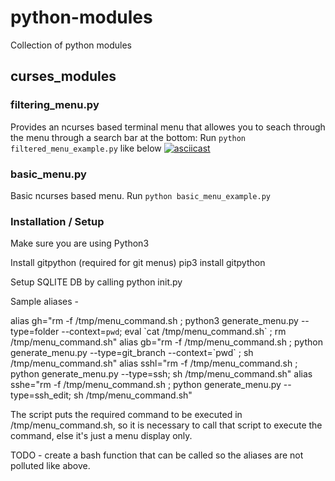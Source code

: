 # python-modules
Collection of python modules

## curses_modules

### filtering_menu.py
Provides an ncurses based terminal menu that allowes you to seach through the menu through a search bar at the bottom: 
Run `python filtered_menu_example.py` like below
[![asciicast](https://asciinema.org/a/6ehKYQKBAs44sVN8cNoefutSw.png)](https://asciinema.org/a/6ehKYQKBAs44sVN8cNoefutSw)

### basic_menu.py
Basic ncurses based menu.
Run `python basic_menu_example.py`


### Installation / Setup 

Make sure you are using Python3

Install gitpython (required for git menus)
pip3 install gitpython

Setup SQLITE DB by calling python init.py

Sample aliases - 

alias gh="rm -f /tmp/menu_command.sh ; python3 generate_menu.py --type=folder --context=`pwd`; eval \`cat /tmp/menu_command.sh\` ; rm /tmp/menu_command.sh"
alias gb="rm -f /tmp/menu_command.sh ; python generate_menu.py --type=git_branch --context=\`pwd\` ; sh /tmp/menu_command.sh"
alias sshl="rm -f /tmp/menu_command.sh ; python generate_menu.py --type=ssh; sh /tmp/menu_command.sh"
alias sshe="rm -f /tmp/menu_command.sh ; python generate_menu.py --type=ssh_edit; sh /tmp/menu_command.sh"



The script puts the required command to be executed in /tmp/menu_command.sh, so it is necessary to call that script to execute the command, else it's just a menu display only.

TODO - create a bash function that can be called so the aliases are not polluted like above.
